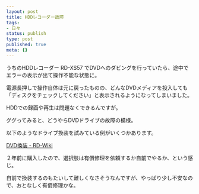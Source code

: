 ```yaml
---
layout: post
title: HDDレコーダー故障
tags:
- 日々
status: publish
type: post
published: true
meta: {}
---
```

うちのHDDレコーダー RD-XS57 でDVDへのダビングを行っていたら、途中でエラーの表示が出て操作不能な状態に。

電源長押しで操作自体は元に戻ったものの、どんなDVDメディアを投入しても「ディスクをチェックしてください」と表示されるようになってしまいました。

HDDでの録画や再生は問題なくできるんですが。

ググってみると、どうやらDVDドライブの故障の模様。

以下のようなドライブ換装を試みている例がいくつかあります。

<a title="DVD換装 - RD-Wiki" href="http://y30.net/rdxs-e/rdwiki/wiki.php?DVD%B4%B9%C1%F5">DVD換装 - RD-Wiki</a>

２年前に購入したので、選択肢は有償修理を依頼するか自前でやるか、という感じ。

自前で換装するのもたいして難しくなさそうなんですが、やっぱり少し不安なので、おとなしく有償修理かな。
